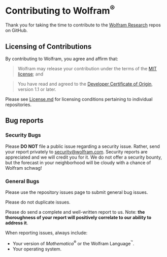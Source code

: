 # Contributing to Wolfram<sup>&reg;</sup>

Thank you for taking the time to contribute to the [Wolfram Research](https://github.com/wolframresearch) repos on GitHub.

## Licensing of Contributions

By contributing to Wolfram, you agree and affirm that:

> Wolfram may release your contribution under the terms of the [MIT license](https://opensource.org/licenses/MIT); and

> You have read and agreed to the [Developer Certificate of Origin](http://developercertificate.org/), version 1.1 or later.

Please see [License.md](License.md) for licensing conditions pertaining
to individual repositories.


## Bug reports

### Security Bugs

Please **DO NOT** file a public issue regarding a security issue.
Rather, send your report privately to security@wolfram.com. Security
reports are appreciated and we will credit you for it. We do not offer
a security bounty, but the forecast in your neighborhood will be cloudy
with a chance of Wolfram schwag!

### General Bugs

Please use the repository issues page to submit general bug issues.

Please do not duplicate issues.

Please do send a complete and well-written report to us. Note:  **the
thoroughness of your report will positively correlate to our ability to address it**.

When reporting issues, always include:

* Your version of *Mathematica*<sup>&reg;</sup> or the Wolfram Language<sup>&trade;</sup>.
* Your operating system.
